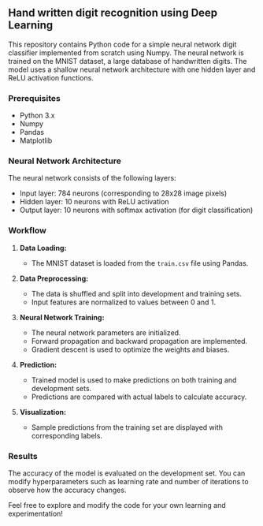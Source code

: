 ## Hand written digit recognition using Deep Learning 

This repository contains Python code for a simple neural network digit classifier implemented from scratch using Numpy. The neural network is trained on the MNIST dataset, a large database of handwritten digits. The model uses a shallow neural network architecture with one hidden layer and ReLU activation functions.

### Prerequisites
- Python 3.x
- Numpy
- Pandas
- Matplotlib

### Neural Network Architecture

The neural network consists of the following layers:
- Input layer: 784 neurons (corresponding to 28x28 image pixels)
- Hidden layer: 10 neurons with ReLU activation
- Output layer: 10 neurons with softmax activation (for digit classification)

### Workflow

1. **Data Loading:**
   - The MNIST dataset is loaded from the `train.csv` file using Pandas.

2. **Data Preprocessing:**
   - The data is shuffled and split into development and training sets.
   - Input features are normalized to values between 0 and 1.

3. **Neural Network Training:**
   - The neural network parameters are initialized.
   - Forward propagation and backward propagation are implemented.
   - Gradient descent is used to optimize the weights and biases.

4. **Prediction:**
   - Trained model is used to make predictions on both training and development sets.
   - Predictions are compared with actual labels to calculate accuracy.

5. **Visualization:**
   - Sample predictions from the training set are displayed with corresponding labels.

### Results

The accuracy of the model is evaluated on the development set. You can modify hyperparameters such as learning rate and number of iterations to observe how the accuracy changes.

Feel free to explore and modify the code for your own learning and experimentation!

